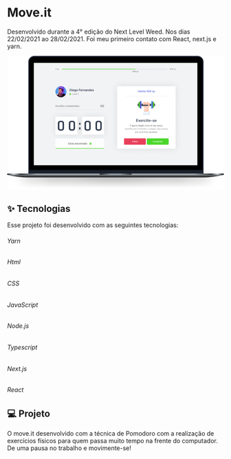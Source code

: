 # Move.it
Desenvolvido durante a 4° edição do Next Level Weed. Nos dias 22/02/2021 ao 28/02/2021. Foi meu primeiro contato com React, next.js e yarn.





![moveit.pgn](https://github.com/Je-ss/Move.it-nlw4/blob/master/moveit.png)




## ✨ Tecnologias
Esse projeto foi desenvolvido com as seguintes tecnologias:

###### Yarn
###### Html
###### CSS
###### JavaScript
###### Node.js
###### Typescript
###### Next.js
###### React


## 💻 Projeto
O move.it desenvolvido com  a técnica de Pomodoro com a realização de exercícios físicos para quem passa muito tempo na frente do computador. De uma pausa no trabalho e movimente-se!
